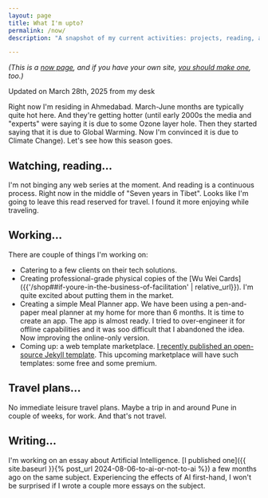 ```yaml
---
layout: page
title: What I'm upto?
permalink: /now/
description: "A snapshot of my current activities: projects, reading, and writing. Updated regularly."

---
```

*(This is a [now page](https://nownownow.com/about), and if you have your own site, [you should make one](https://nownownow.com/about), too.)*

Updated on March 28th, 2025 from my desk

Right now I'm residing in Ahmedabad. March-June months are typically quite hot here. And they're getting hotter (until early 2000s the media and "experts" were saying it is due to some Ozone layer hole. Then they started saying that it is due to Global Warming. Now I'm convinced it is due to Climate Change). Let's see how this season goes.

## Watching, reading...
I'm not binging any web series at the moment. And reading is a continuous process. Right now in the middle of "Seven years in Tibet". Looks like I'm going to leave this read reserved for travel. I found it more enjoying while traveling.

## Working...
There are couple of things I'm working on:
- Catering to a few clients on their tech solutions.
- Creating professional-grade physical copies of the [Wu Wei Cards]({{'/shop##if-youre-in-the-business-of-facilitation' | relative_url}}). I'm quite excited about putting them in the market.
- Creating a simple Meal Planner app. We have been using a pen-and-paper meal planner at my home for more than 6 months. It is time to create an app. The app is almost ready. I tried to over-engineer it for offline capabilities and it was soo difficult that I abandoned the idea. Now improving the online-only version.
- Coming up: a web template marketplace. [I recently published an open-source Jekyll template](https://github.com/bhagyeshsp/jekyll-objectivist-theme). This upcoming marketplace will have such templates: some free and some premium.

## Travel plans...
No immediate leisure travel plans. Maybe a trip in and around Pune in couple of weeks, for work. And that's not travel.

## Writing...
I'm working on an essay about Artificial Intelligence. [I published one]({{ site.baseurl }}{% post_url 2024-08-06-to-ai-or-not-to-ai %}) a few months ago on the same subject. Experiencing the effects of AI first-hand, I won't be surprised if I wrote a couple more essays on the subject.

